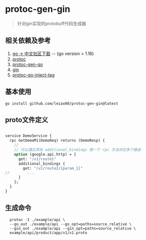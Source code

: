 # protoc-gen-gin
> 针对gin实现的protobuff代码生成器

## 相关依赖及参考
1. [go -> 中文社区下载](https://studygolang.com/dl) -- (go version > 1.16)
2. [protoc](https://github.com/protocolbuffers/protobuf/releases)
3. [protoc-gen-go](https://github.com/protocolbuffers/protobuf-go/releases)
4. [gin](https://github.com/gin-gonic/gin)
5. [protoc-go-inject-tag](https://github.com/favadi/protoc-go-inject-tag)

## 基本使用
```shell
go install github.com/leiax00/protoc-gen-gin@latest
```

## proto文件定义
```protobuf

service DemoService {
  rpc GetDemoM1(DemoReq) returns (DemoResp) {
    // 
    // 可以通过添加 additional_bindings 使一个 rpc 方法对应多个路由
    option (google.api.http) = {
      get: "/v1/route1"
      additional_bindings {
        get: "/v1/route2/{param_1}"
//        ...
      }
    };
  }
}
```
## 生成命令
```shell
  protoc -I ./example/api \
  --go_out ./example/api --go_opt=paths=source_relative \
  --gin_out ./example/api --gin_opt=paths=source_relative \
  example/api/product/app/v1/v1.proto
```